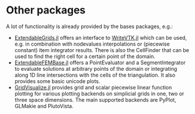 # Other packages

A lot of functionality is already provided by the bases packages, e.g.:
- [ExtendableGrids.jl](https://github.com/j-fu/ExtendableGrids.jl) offers an interface to [WriteVTK.jl](https://github.com/jipolanco/WriteVTK.jl) which can be used, e.g. in combination with nodevalues interpolations or (piecewise constant) item integrator results. There is also the CellFinder that can be used to find the right cell for a certain point of the domain.
- [ExtendableFEMBase.jl](https://github.com/chmerdon/ExtendableFEMBase.jl) offers a PointEvaluator and a SegmentIntegrator to evaluate solutions at arbitrary points of the domain or integrating along 1D line intersections with the cells of the triangulation. It also provides some basic unicode plots.
- [GridVisualize.jl](https://github.com/j-fu/GridVisualize.jl) provides grid and scalar piecewise linear function plotting for various plotting backends on simplicial grids in one, two or three space dimensions. The main supported backends are PyPlot, GLMakie and PlutoVista.
